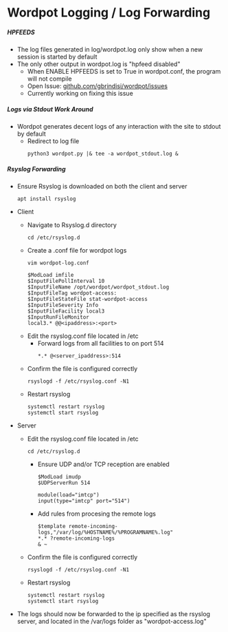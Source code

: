 # Wordpot Logging / Log Forwarding

##### HPFEEDS
- The log files generated in log/wordpot.log only show when a new session is started by default
- The only other output in wordpot.log is "hpfeed disabled" 
    - When ENABLE HPFEEDS is set to True in wordpot.conf, the program will not compile
    - Open Issue: [github.com/gbrindisi/wordpot/issues](https://github.com/gbrindisi/wordpot/issues)
    - Currently working on fixing this issue

##### Logs via Stdout Work Around
- Wordpot generates decent logs of any interaction with the site to stdout by default
    - Redirect to log file
         ```
         python3 wordpot.py |& tee -a wordpot_stdout.log &
         ```
##### Rsyslog Forwarding

- Ensure Rsyslog is downloaded on both the client and server
    ```
    apt install rsyslog
    ```
    
- Client
    - Navigate to Rsyslog.d directory    
        ```
        cd /etc/rsyslog.d
        ```
    - Create a .conf file for wordpot logs 
        ```
        vim wordpot-log.conf
        ```
        ```
        $ModLoad imfile
        $InputFilePollInterval 10
        $InputFileName /opt/wordpot/wordpot_stdout.log
        $InputFileTag wordpot-access:
        $InputFileStateFile stat-wordpot-access
        $InputFileSeverity Info
        $InputFileFacility local3
        $InputRunFileMonitor
        local3.* @@<ipaddress>:<port>
        ```
    - Edit the rsyslog.conf file located in /etc
        - Forward logs from all facilities to <ip> on port 514
            ```
            *.* @<server_ipaddress>:514
            ```
   - Confirm the file is configured correctly
        ```
        rsyslogd -f /etc/rsyslog.conf -N1
        ```
    - Restart rsyslog
        ```
        systemctl restart rsyslog
        systemctl start rsyslog
        ```


 - Server
    - Edit the rsyslog.conf file located in /etc    
        ```
        cd /etc/rsyslog.d
        ```      
        - Ensure UDP and/or TCP reception are enabled
            ```
            $ModLoad imudp
            $UDPServerRun 514
            
            module(load="imtcp")
            input(type="imtcp" port="514")
            ```   
        - Add rules from procesing the remote logs
            ```
            $template remote-incoming-logs,"/var/log/%HOSTNAME%/%PROGRAMNAME%.log"
            *.* ?remote-incoming-logs
            & ~
            ```   
    - Confirm the file is configured correctly
        ```
        rsyslogd -f /etc/rsyslog.conf -N1
        ```
    - Restart rsyslog
        ```
        systemctl restart rsyslog
        systemctl start rsyslog
        ```   
- The logs should now be forwarded to the ip specified as the rsyslog server, and located in the /var/logs folder as "wordpot-access.log"
